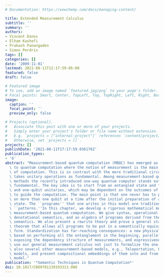 ```yaml
---
# Documentation: https://wowchemy.com/docs/managing-content/

title: Extended Measurement Calculus
subtitle: ''
summary: ''
authors:
- Vincent Danos
- Elham Kashefi
- Prakash Panangaden
- Simon Perdrix
tags: []
categories: []
date: '2009-11-01'
lastmod: 2021-08-11T12:17:59-05:00
featured: false
draft: false

# Featured image
# To use, add an image named `featured.jpg/png` to your page's folder.
# Focal points: Smart, Center, TopLeft, Top, TopRight, Left, Right, BottomLeft, Bottom, BottomRight.
image:
  caption: ''
  focal_point: ''
  preview_only: false

# Projects (optional).
#   Associate this post with one or more of your projects.
#   Simply enter your project's folder or file name without extension.
#   E.g. `projects = ["internal-project"]` references `content/project/deep-learning/index.md`.
#   Otherwise, set `projects = []`.
projects: []
publishDate: '2021-08-11T17:17:59.036176Z'
publication_types:
- '6'
abstract: "Measurement-based quantum computation (MBQC) has emerged as a new approach\
  \ to quantum computation where the notion of measurement is the main driving force\
  \ of computation. This is in contrast with the more traditional circuit model that\
  \ takes unitary operations as fundamental. Among measurement-based quantum computation\
  \ methods the recently introduced one-way quantum computer stands out as basic and\
  \ fundamental. The key idea is to start from an entangled state and then use measurements\
  \ and one-qubit unitaries, which may be dependent on the outcomes of measurements,\
  \ to guide the computation. The main point is that one never has to perform unitaries\
  \ on more than one qubit at a time after the initial preparation of an entangled\
  \ state. The ``programs'' that one writes in this model are traditionally called\
  \ ``patterns.''In this chapter, we develop a rigorous mathematical model underlying\
  \ measurement-based quantum computation. We give syntax, operational semantics,\
  \ denotational semantics, and an algebra of programs derived from the denotational\
  \ semantics. We also present a rewrite theory and prove a general standardization\
  \ theorem that allows all programs to be put in a semantically equivalent standard\
  \ form. Standardization has far-reaching consequences: a new physical architecture\
  \ based on performing all the entanglement in the beginning, parallelization by\
  \ exposing the dependency structure of measurements, and expressiveness theorems.We\
  \ use our general measurement calculus not just to formalize the one-way model but\
  \ also several other measurement-based models, e.g., Teleportation, Phase, and Pauli\
  \ models, and present compositional embeddings of them into and from the one-way\
  \ model."
publication: '*Semantic Techniques in Quantum Computation*'
doi: 10.1017/CBO9781139193313.008
---
```

